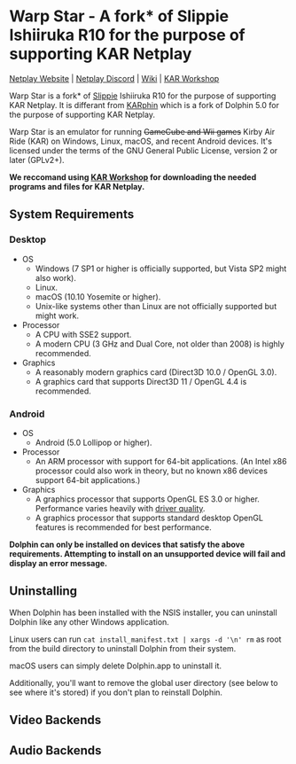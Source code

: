 # Warp Star - A fork* of Slippie Ishiiruka R10 for the purpose of supporting KAR Netplay 

[Netplay Website](https://www.kirbyairrideonline.com/) | [Netplay Discord](http://discord.gg/p3rGrcr) | [Wiki](https://kar.miraheze.org/wiki/Main_Page) | [KAR Workshop]()

Warp Star is a fork* of [Slippie](https://github.com/project-slippi/Ishiiruka/tree/slippi) Ishiiruka R10 for the purpose of supporting KAR Netplay. It is differant from [KARphin](https://github.com/SeanMott/KARphin) which is a fork of Dolphin 5.0 for the purpose of supporting KAR Netplay.

Warp Star is an emulator for running ~~GameCube and Wii games~~ Kirby Air Ride (KAR) on Windows,
Linux, macOS, and recent Android devices. It's licensed under the terms
of the GNU General Public License, version 2 or later (GPLv2+).

<b>We reccomand using [KAR Workshop]() for downloading the needed programs and files for KAR Netplay.</b>

## System Requirements
### Desktop
* OS
    * Windows (7 SP1 or higher is officially supported, but Vista SP2 might also work).
    * Linux.
    * macOS (10.10 Yosemite or higher).
    * Unix-like systems other than Linux are not officially supported but might work.
* Processor
    * A CPU with SSE2 support.
    * A modern CPU (3 GHz and Dual Core, not older than 2008) is highly recommended.
* Graphics
    * A reasonably modern graphics card (Direct3D 10.0 / OpenGL 3.0).
    * A graphics card that supports Direct3D 11 / OpenGL 4.4 is recommended.

### Android
* OS
    * Android (5.0 Lollipop or higher).
* Processor
    * An ARM processor with support for 64-bit applications. (An Intel x86 processor could also work in theory, but no known x86 devices support 64-bit applications.)
* Graphics
    * A graphics processor that supports OpenGL ES 3.0 or higher. Performance varies heavily with [driver quality](https://dolphin-emu.org/blog/2013/09/26/dolphin-emulator-and-opengl-drivers-hall-fameshame/).
    * A graphics processor that supports standard desktop OpenGL features is recommended for best performance.

<b> Dolphin can only be installed on devices that satisfy the above requirements. Attempting to install on an unsupported device will fail and display an error message. </b>



## Uninstalling
When Dolphin has been installed with the NSIS installer, you can uninstall
Dolphin like any other Windows application.

Linux users can run `cat install_manifest.txt | xargs -d '\n' rm` as root from the build directory
to uninstall Dolphin from their system.

macOS users can simply delete Dolphin.app to uninstall it.

Additionally, you'll want to remove the global user directory (see below to
see where it's stored) if you don't plan to reinstall Dolphin.

## Video Backends

## Audio Backends

